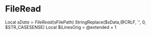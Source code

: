 # FileRead
Local $sData = FileRead($sFilePath) StringReplace($sData,@CRLF, '', 0, $STR_CASESENSE)  Local $iLinesOrig = @extended + 1
